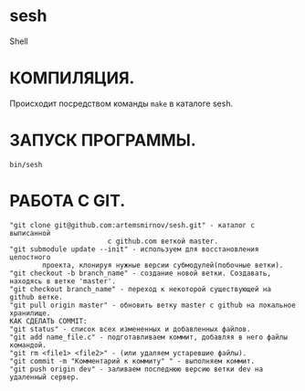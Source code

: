 # sesh
Shell

# КОМПИЛЯЦИЯ. 

Происходит посредством команды `make` в каталоге sesh.

# ЗАПУСК ПРОГРАММЫ.
`bin/sesh`

# РАБОТА С GIT.
	"git clone git@github.com:artemsmirnov/sesh.git" - каталог с выписанной 
							с github.com веткой master.
	"git submodule update --init" - используем для восстановления целостного 
			проекта, клонируя нужные версии субмодулей(побочные ветки).
	"git checkout -b branch_name" - создание новой ветки. Создавать, находясь в ветке 'master'.
	"git checkout branch_name" - переход к некоторой существующей на github ветке.
	"git pull origin master" - обновить ветку master с github на локальное хранилище.
	КАК СДЕЛАТЬ COMMIT:
	"git status" - список всех измененных и добавленных файлов. 
	"git add name_file.c" - подготавливаем коммит, добавляя в него файлы командой.
	"git rm <file1> <file2>" - (или удаляем устаревшие файлы).
	"git commit -m "Комментарий к коммиту" " - выполняем коммит.
	"git push origin dev" - заливаем последнюю версию ветки dev на удаленный сервер.



